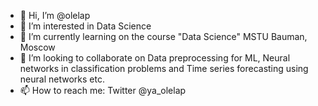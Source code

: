 - 👋 Hi, I’m @olelap
- 👀 I’m interested in Data Science
- 🌱 I’m currently learning on the course "Data Science" MSTU Bauman, Moscow
- 💞️ I’m looking to collaborate on Data preprocessing for ML, Neural networks in classification problems and Time series forecasting using neural networks etc.
- 📫 How to reach me: Twitter @ya_olelap

<!---
olelap/olelap is a ✨ special ✨ repository because its `README.md` (this file) appears on your GitHub profile.
You can click the Preview link to take a look at your changes.
--->
